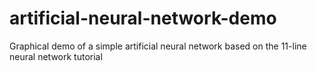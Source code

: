 # artificial-neural-network-demo
Graphical demo of a simple artificial neural network based on the 11-line neural network tutorial
